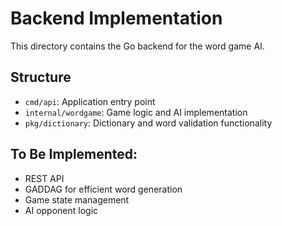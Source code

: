 # Backend Implementation

This directory contains the Go backend for the word game AI.

## Structure

- `cmd/api`: Application entry point
- `internal/wordgame`: Game logic and AI implementation
- `pkg/dictionary`: Dictionary and word validation functionality

## To Be Implemented:
- REST API
- GADDAG for efficient word generation
- Game state management
- AI opponent logic